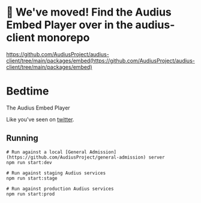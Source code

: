 # 🚚 We've moved! Find the Audius Embed Player over in the audius-client monorepo

https://github.com/AudiusProject/audius-client/tree/main/packages/embed(https://github.com/AudiusProject/audius-client/tree/main/packages/embed)

# Bedtime

The Audius Embed Player

Like you've seen on [twitter](https://twitter.com/AudiusProject/status/1293624808459010050).


## Running
```
# Run against a local [General Admission](https://github.com/AudiusProject/general-admission) server
npm run start:dev

# Run against staging Audius services
npm run start:stage

# Run against production Audius services
npm run start:prod
```
